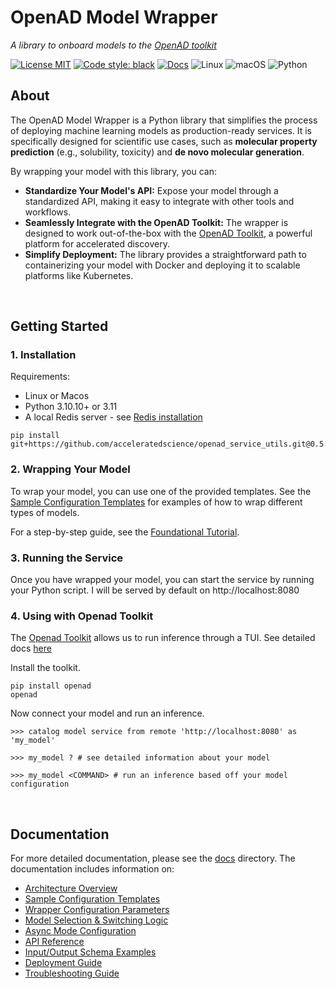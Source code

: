# OpenAD Model Wrapper

_A library to onboard models to the [OpenAD toolkit]_

[![License MIT](https://img.shields.io/github/license/acceleratedscience/openad_service_utils)](https://opensource.org/licenses/MIT)
[![Code style: black](https://img.shields.io/badge/code%20style-black-000000.svg)](https://github.com/psf/black)
[![Docs](https://img.shields.io/badge/website-live-brightgreen)](https://acceleratedscience.github.io/openad-docs/)
![Linux](https://img.shields.io/badge/Linux-FCC624?style=for-the-badge&logo=linux&logoColor=black)
![macOS](https://img.shields.io/badge/mac%20os-000000?style=for-the-badge&logo=macos&logoColor=F0F0F0)
![Python](https://img.shields.io/badge/python-3670A0?style=for-the-badge&logo=python&logoColor=ffdd54)

## About

The OpenAD Model Wrapper is a Python library that simplifies the process of deploying machine learning models as production-ready services. It is specifically designed for scientific use cases, such as **molecular property prediction** (e.g., solubility, toxicity) and **de novo molecular generation**.

By wrapping your model with this library, you can:

-   **Standardize Your Model's API:** Expose your model through a standardized API, making it easy to integrate with other tools and workflows.
-   **Seamlessly Integrate with the OpenAD Toolkit:**  The wrapper is designed to work out-of-the-box with the [OpenAD Toolkit], a powerful platform for accelerated discovery.
-   **Simplify Deployment:** The library provides a straightforward path to containerizing your model with Docker and deploying it to scalable platforms like Kubernetes.

<br>

## Getting Started

### 1. Installation

Requirements:

-   Linux or Macos
-   Python 3.10.10+ or 3.11
-   A local Redis server - see [Redis installation](https://redis.io/docs/latest/operate/oss_and_stack/install/install-redis/)

```shell
pip install git+https://github.com/acceleratedscience/openad_service_utils.git@0.5.1
```

### 2. Wrapping Your Model

To wrap your model, you can use one of the provided templates. See the [Sample Configuration Templates](./docs/templates.md) for examples of how to wrap different types of models.

For a step-by-step guide, see the [Foundational Tutorial](./tutorials/tutorial-basis.md).

### 3. Running the Service

Once you have wrapped your model, you can start the service by running your Python script. I will be served by default on http://localhost:8080

### 4. Using with Openad Toolkit

The [Openad Toolkit](https://github.com/acceleratedscience/openad-toolkit) allows us to run inference through a TUI. See detailed docs [here](https://openad.accelerate.science/docs/model-service/using-models/)

Install the toolkit.

```shell
pip install openad
openad
```

Now connect your model and run an inference.
```shell
>>> catalog model service from remote 'http://localhost:8080' as 'my_model'

>>> my_model ? # see detailed information about your model

>>> my_model <COMMAND> # run an inference based off your model configuration
```

<br>

## Documentation

For more detailed documentation, please see the [docs](./docs) directory. The documentation includes information on:

-   [Architecture Overview](./docs/architecture.md)
-   [Sample Configuration Templates](./docs/templates.md)
-   [Wrapper Configuration Parameters](./docs/configuration.md)
-   [Model Selection & Switching Logic](./docs/model-selection.md)
-   [Async Mode Configuration](./docs/async-mode.md)
-   [API Reference](./docs/api-reference.md)
-   [Input/Output Schema Examples](./docs/input-output.md)
-   [Deployment Guide](./docs/deployment.md)
-   [Troubleshooting Guide](./docs/troubleshooting.md)

<!-- Links -->

[OpenAD toolkit]: https://github.com/acceleratedscience/openad-toolkit
[OpenAD model service]: https://openad.accelerate.science/docs/model-service/available-models
